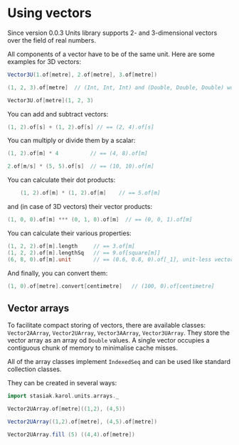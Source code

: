 Using vectors
=============

Since version 0.0.3 Units library supports 2- and 3-dimensional vectors over the field of real numbers.

All components of a vector have to be of the same unit. Here are some examples for 3D vectors:

``` scala
Vector3U(1.of[metre], 2.of[metre], 3.of[metre])

(1, 2, 3).of[metre]  // (Int, Int, Int) and (Double, Double, Double) work here

Vector3U.of[metre](1, 2, 3)
```

You can add and subtract vectors:

``` scala
(1, 2).of[s] + (1, 2).of[s] // == (2, 4).of[s]
```

You can multiply or divide them by a scalar:

``` scala
(1, 2).of[m] * 4          // == (4, 8).of[m]

2.of[m/s] * (5, 5).of[s]  // == (10, 10).of[m]
```

You can calculate their dot products:

``` scala
	(1, 2).of[m] * (1, 2).of[m]    // == 5.of[m]
```

and (in case of 3D vectors) their vector products:

``` scala
(1, 0, 0).of[m] *** (0, 1, 0).of[m]  // == (0, 0, 1).of[m]
```

You can calculate their various properties:

``` scala
(1, 2, 2).of[m].length     // == 3.of[m]
(1, 2, 2).of[m].lengthSq   // == 9.of[square[m]]
(6, 8, 0).of[m].unit       // == (0.6, 0.8, 0).of[_1], unit-less vector of length 1
```

And finally, you can convert them:

``` scala
(1, 0).of[metre].convert[centimetre]   // (100, 0).of[centimetre]
```

Vector arrays
-------------

To facilitate compact storing of vectors, there are available classes: `Vector2AArray`, `Vector2UArray`, `Vector3AArray`, `Vector3UArray`. They store the vector array as an array od `Double` values. A single vector occupies a contiguous chunk of memory to minimalise cache misses.

All of the array classes implement `IndexedSeq` and can be used like standard collection classes.

They can be created in several ways:

``` scala
import stasiak.karol.units.arrays._

Vector2UArray.of[metre]((1,2), (4,5))

Vector2UArray((1,2).of[metre], (4,5).of[metre])

Vector2UArray.fill (5) ((4,4).of[metre])
```